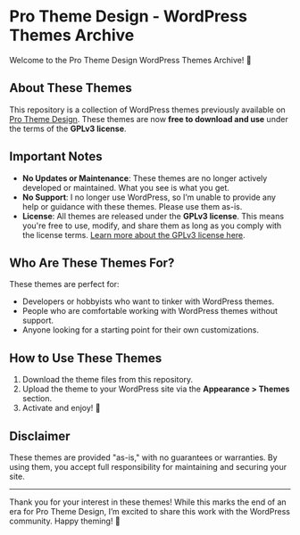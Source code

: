 # Pro Theme Design - WordPress Themes Archive

Welcome to the Pro Theme Design WordPress Themes Archive! 🎉

## About These Themes

This repository is a collection of WordPress themes previously available on [Pro Theme Design](https://prothemedesign.com). These themes are now **free to download and use** under the terms of the **GPLv3 license**. 

## Important Notes

- **No Updates or Maintenance**: These themes are no longer actively developed or maintained. What you see is what you get.
- **No Support**: I no longer use WordPress, so I’m unable to provide any help or guidance with these themes. Please use them as-is.
- **License**: All themes are released under the **GPLv3 license**. This means you're free to use, modify, and share them as long as you comply with the license terms. [Learn more about the GPLv3 license here](https://www.gnu.org/licenses/gpl-3.0.html).

## Who Are These Themes For?

These themes are perfect for:
- Developers or hobbyists who want to tinker with WordPress themes.
- People who are comfortable working with WordPress themes without support.
- Anyone looking for a starting point for their own customizations.

## How to Use These Themes

1. Download the theme files from this repository.
2. Upload the theme to your WordPress site via the **Appearance > Themes** section.
3. Activate and enjoy! 🎨

## Disclaimer

These themes are provided "as-is," with no guarantees or warranties. By using them, you accept full responsibility for maintaining and securing your site.

---

Thank you for your interest in these themes! While this marks the end of an era for Pro Theme Design, I’m excited to share this work with the WordPress community. Happy theming! 🚀
